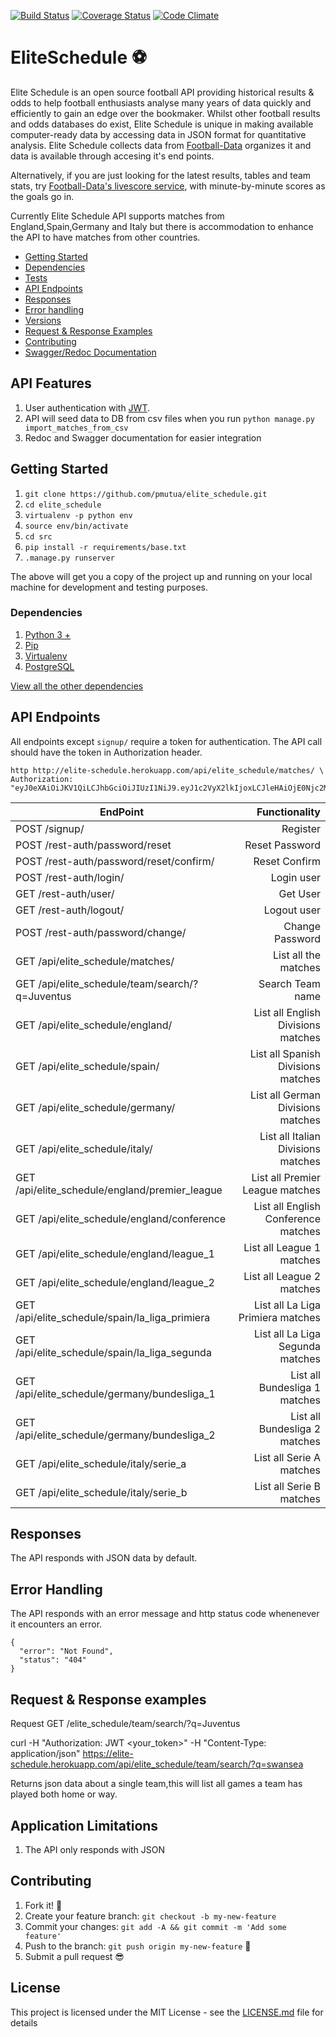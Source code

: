 [![Build Status](https://travis-ci.org/pmutua/elite-schedule.svg?branch=master)](https://travis-ci.org/pmutua/elite-schedule) [![Coverage Status](https://coveralls.io/repos/github/pmutua/elite-shedule-api/badge.svg?branch=master)](https://coveralls.io/github/pmutua/elite-schedule?branch=master) [![Code Climate](https://codeclimate.com/github/pmutua/elite-schedule-api/badges/gpa.svg)](https://codeclimate.com/github/pmutua/elite-schedule-api)

# EliteSchedule :soccer:

Elite Schedule is an open source football API providing historical results & odds to help football enthusiasts analyse many years of data quickly and efficiently to gain an edge over the bookmaker. Whilst other football results and odds databases do exist, Elite Schedule is unique in making available computer-ready data by accessing data in JSON format for quantitative analysis. Elite Schedule collects data from [Football-Data](http://football-data.co.uk/) organizes it and data is available through accesing it's end points.

Alternatively, if you are just looking for the latest results, tables and team stats, try [Football-Data's livescore service](http://livescore.football-data.co.uk/), with minute-by-minute scores as the goals go in.

Currently Elite Schedule API supports matches from England,Spain,Germany and Italy but there is accommodation to enhance the API to have matches from other countries.

- [Getting Started](#getting-started)
- [Dependencies](#dependencies)
- [Tests](#tests)
- [API Endpoints](#api-endpoints)
- [Responses](#responses)
- [Error handling](#error-handling)
- [Versions](#versions)
- [Request & Response Examples](#request--response-examples)
- [Contributing](#contributing)
- [Swagger/Redoc Documentation](http://docs.elite_schedule.apiary.io)

## API Features

1. User authentication with [JWT](http://jwt.io).
2. API will seed data to DB from csv files when you run `python manage.py import_matches_from_csv`
3. Redoc and Swagger documentation for easier integration

## Getting Started

1. `git clone https://github.com/pmutua/elite_schedule.git`
2. `cd elite_schedule`
3. `virtualenv -p python env`
4. `source env/bin/activate`
5. `cd src`
6. `pip install -r requirements/base.txt`
7. `.manage.py runserver`

The above will get you a copy of the project up and running on your local machine for development and testing purposes.

### Dependencies

1. [Python 3 +](https://github.com/python)
2. [Pip](https://github.com/pypa/pip)
3. [Virtualenv](https://virtualenv.pypa.io/en/latest/)
4. [PostgreSQL](https://www.postgresql.org/)

[View all the other dependencies](./requrements/base.txt)

## API Endpoints

All endpoints except `signup/` require a token for authentication. The API call should have the token in Authorization header.

    http http://elite-schedule.herokuapp.com/api/elite_schedule/matches/ \
    Authorization: "eyJ0eXAiOiJKV1QiLCJhbGciOiJIUzI1NiJ9.eyJ1c2VyX2lkIjoxLCJleHAiOjE0Njc2MTkxNDV9.R6VLZD4qtsdVHXZwU8bEo6S16cbNQfo7lICsNdAq00I"

| EndPoint                                        |                       Functionality |
| ------------------------------------------------|-----------------------------------: |
| POST /signup/                                   |                            Register |
| POST /rest-auth/password/reset                  |                      Reset Password |
| POST /rest-auth/password/reset/confirm/         |                       Reset Confirm |
| POST /rest-auth/login/                          |                          Login user |
| GET /rest-auth/user/                            |                            Get User |
| GET /rest-auth/logout/                          |                         Logout user |
| POST /rest-auth/password/change/                |                     Change Password |
| GET /api/elite_schedule/matches/                |                List all the matches |
| GET /api/elite_schedule/team/search/?q=Juventus |                    Search Team name |
| GET /api/elite_schedule/england/                |  List all English Divisions matches |
| GET /api/elite_schedule/spain/                  |  List all Spanish Divisions matches |
| GET /api/elite_schedule/germany/                |   List all German Divisions matches |
| GET /api/elite_schedule/italy/                  |  List all Italian Divisions matches |
| GET /api/elite_schedule/england/premier_league  |     List all Premier League matches |
| GET /api/elite_schedule/england/conference      | List all English Conference matches |
| GET /api/elite_schedule/england/league_1        |           List all League 1 matches |
| GET /api/elite_schedule/england/league_2        |           List all League 2 matches |
| GET /api/elite_schedule/spain/la_liga_primiera  |   List all La Liga Primiera matches |
| GET /api/elite_schedule/spain/la_liga_segunda   |    List all La Liga Segunda matches |
| GET /api/elite_schedule/germany/bundesliga_1    |       List all Bundesliga 1 matches |
| GET /api/elite_schedule/germany/bundesliga_2    |       List all Bundesliga 2 matches |
| GET /api/elite_schedule/italy/serie_a           |            List all Serie A matches |
| GET /api/elite_schedule/italy/serie_b           |            List all Serie B matches |

## Responses

The API responds with JSON data by default.

## Error Handling

The API responds with an error message and http status code whenenever it encounters an error.

    {
      "error": "Not Found",
      "status": "404"
    }

## Request & Response examples

Request GET /elite_schedule/team/search/?q=Juventus

curl -H "Authorization: JWT <your_token>" -H "Content-Type: application/json" https://elite-schedule.herokuapp.com/api/elite_schedule/team/search/?q=swansea

Returns json data about a single team,this will list all games a team has played both home or way.

## Application Limitations

1. The API only responds with JSON

## Contributing

1. Fork it! :fork_and_knife:
2. Create your feature branch: `git checkout -b my-new-feature`
3. Commit your changes: `git add -A && git commit -m 'Add some feature'`
4. Push to the branch: `git push origin my-new-feature` :rocket:
5. Submit a pull request :sunglasses:

## License

This project is licensed under the MIT License - see the [LICENSE.md](https://opensource.org/licenses/MIT) file for details
